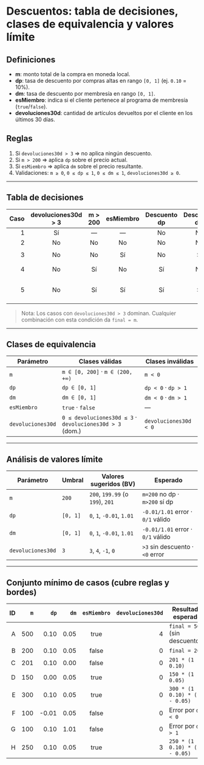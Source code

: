 <!-- # Descuentos: tabla de decisiones, clases de equivalencia y valores límite

## Reglas
1. Si `devoluciones30d > 3` ⇒ no aplica ningún descuento.
2. Si `m > 200` ⇒ aplica `dp` sobre el precio actual.
3. Si `esMiembro` ⇒ aplica `dm` sobre el precio resultante.
4. Validaciones: `m ≥ 0`, `0 ≤ dp ≤ 1`, `0 ≤ dm ≤ 1`, `devoluciones30d ≥ 0`.

---

## Tabla de decisiones

| Caso | devoluciones30d > 3 | m > 200 | esMiembro | Descuento dp | Descuento dm | Precio final |
|-----:|:--------------------:|:-------:|:---------:|:------------:|:------------:|:-------------|
| 1    | Sí                   | *—*     | *—*       | No           | No           | `m` |
| 2    | No                   | No      | No        | No           | No           | `m` |
| 3    | No                   | No      | Sí        | No           | Sí           | `m * (1 - dm)` |
| 4    | No                   | Sí      | No        | Sí           | No           | `m * (1 - dp)` |
| 5    | No                   | Sí      | Sí        | Sí           | Sí           | `m * (1 - dp) * (1 - dm)` |


---

## Clases de equivalencia

| Parámetro          | Clases válidas                                             | Clases inválidas                             |
|-------------------|-------------------------------------------------------------|----------------------------------------------|
| `m`               | `m ∈ [0, 200]`  ·  `m ∈ (200, +∞)`                         | `m < 0`                                      |
| `dp`              | `dp ∈ [0, 1]`                                               | `dp < 0`  ·  `dp > 1`                        |
| `dm`              | `dm ∈ [0, 1]`                                               | `dm < 0`  ·  `dm > 1`                        |
| `esMiembro`       | `true`  ·  `false`                                         | —                                            |
| `devoluciones30d` | `0 ≤ devoluciones30d ≤ 3`  ·  `devoluciones30d > 3` (dom.) | `devoluciones30d < 0`                        |

---

## Análisis de valores límite

| Parámetro          | Umbral                 | Valores sugeridos (BV)                            | Esperado |
|-------------------|------------------------|---------------------------------------------------|----------|
| `m`               | `200`                  | `200`, `199.99` (o `199`), `201`                  | `m=200` no dp · `m>200` sí dp                 |
| `dp`              | `[0, 1]`               | `0`, `1`, `-0.01`, `1.01`                         | `-0.01/1.01` error · `0/1` válido             |
| `dm`              | `[0, 1]`               | `0`, `1`, `-0.01`, `1.01`                         | `-0.01/1.01` error · `0/1` válido             |
| `devoluciones30d` | `3`                    | `3`, `4`, `-1`, `0`                               | `>3` sin descuento · `<0` error               |

---

## Conjunto mínimo de casos (cubre reglas y bordes)

| ID | `m`  | `dp`  | `dm`  | `esMiembro` | `devoluciones30d` | Resultado esperado |
|---:|-----:|------:|------:|:-----------:|-------------------:|--------------------|
| A  | 500  | 0.10  | 0.05  | true        | 4                  | `final = 500` (sin descuentos) |
| B  | 200  | 0.10  | 0.05  | false       | 0                  | `final = 200` |
| C  | 201  | 0.10  | 0.00  | false       | 0                  | `201 * (1 - 0.10)` |
| D  | 150  | 0.00  | 0.05  | true        | 0                  | `150 * (1 - 0.05)` |
| E  | 300  | 0.10  | 0.05  | true        | 0                  | `300 * (1 - 0.10) * (1 - 0.05)` |
| F  | 100  | -0.01 | 0.05  | false       | 0                  | Error por `dp < 0` |
| G  | 100  | 0.10  | 1.01  | false       | 0                  | Error por `dm > 1` |
| H  | 250  | 0.10  | 0.05  | true        | 3                  | `250 * (1 - 0.10) * (1 - 0.05)` |
 -->




# Descuentos: tabla de decisiones, clases de equivalencia y valores límite

## Definiciones
- **m**: monto total de la compra en moneda local.
- **dp**: tasa de descuento por compras altas en rango `[0, 1]` (ej. `0.10` = 10%).
- **dm**: tasa de descuento por membresía en rango `[0, 1]`.
- **esMiembro**: indica si el cliente pertenece al programa de membresía (`true`/`false`).
- **devoluciones30d**: cantidad de artículos devueltos por el cliente en los últimos 30 días.

## Reglas
1. Si `devoluciones30d > 3` ⇒ no aplica ningún descuento.
2. Si `m > 200` ⇒ aplica `dp` sobre el precio actual.
3. Si `esMiembro` ⇒ aplica `dm` sobre el precio resultante.
4. Validaciones: `m ≥ 0`, `0 ≤ dp ≤ 1`, `0 ≤ dm ≤ 1`, `devoluciones30d ≥ 0`.

---

## Tabla de decisiones

| Caso | devoluciones30d > 3 | m > 200 | esMiembro | Descuento dp | Descuento dm | Precio final |
|-----:|:--------------------:|:-------:|:---------:|:------------:|:------------:|:-------------|
| 1    | Sí                   | *—*     | *—*       | No           | No           | `m` |
| 2    | No                   | No      | No        | No           | No           | `m` |
| 3    | No                   | No      | Sí        | No           | Sí           | `m * (1 - dm)` |
| 4    | No                   | Sí      | No        | Sí           | No           | `m * (1 - dp)` |
| 5    | No                   | Sí      | Sí        | Sí           | Sí           | `m * (1 - dp) * (1 - dm)` |

> Nota: Los casos con `devoluciones30d > 3` dominan. Cualquier combinación con esta condición da `final = m`.

---

## Clases de equivalencia

| Parámetro          | Clases válidas                                             | Clases inválidas                             |
|-------------------|-------------------------------------------------------------|----------------------------------------------|
| `m`               | `m ∈ [0, 200]`  ·  `m ∈ (200, +∞)`                         | `m < 0`                                      |
| `dp`              | `dp ∈ [0, 1]`                                               | `dp < 0`  ·  `dp > 1`                        |
| `dm`              | `dm ∈ [0, 1]`                                               | `dm < 0`  ·  `dm > 1`                        |
| `esMiembro`       | `true`  ·  `false`                                         | —                                            |
| `devoluciones30d` | `0 ≤ devoluciones30d ≤ 3`  ·  `devoluciones30d > 3` (dom.) | `devoluciones30d < 0`                        |

---

## Análisis de valores límite

| Parámetro          | Umbral                 | Valores sugeridos (BV)                            | Esperado |
|-------------------|------------------------|---------------------------------------------------|----------|
| `m`               | `200`                  | `200`, `199.99` (o `199`), `201`                  | `m=200` no dp · `m>200` sí dp                 |
| `dp`              | `[0, 1]`               | `0`, `1`, `-0.01`, `1.01`                         | `-0.01/1.01` error · `0/1` válido             |
| `dm`              | `[0, 1]`               | `0`, `1`, `-0.01`, `1.01`                         | `-0.01/1.01` error · `0/1` válido             |
| `devoluciones30d` | `3`                    | `3`, `4`, `-1`, `0`                               | `>3` sin descuento · `<0` error               |

---

## Conjunto mínimo de casos (cubre reglas y bordes)

| ID | `m`  | `dp`  | `dm`  | `esMiembro` | `devoluciones30d` | Resultado esperado |
|---:|-----:|------:|------:|:-----------:|-------------------:|--------------------|
| A  | 500  | 0.10  | 0.05  | true        | 4                  | `final = 500` (sin descuentos) |
| B  | 200  | 0.10  | 0.05  | false       | 0                  | `final = 200` |
| C  | 201  | 0.10  | 0.00  | false       | 0                  | `201 * (1 - 0.10)` |
| D  | 150  | 0.00  | 0.05  | true        | 0                  | `150 * (1 - 0.05)` |
| E  | 300  | 0.10  | 0.05  | true        | 0                  | `300 * (1 - 0.10) * (1 - 0.05)` |
| F  | 100  | -0.01 | 0.05  | false       | 0                  | Error por `dp < 0` |
| G  | 100  | 0.10  | 1.01  | false       | 0                  | Error por `dm > 1` |
| H  | 250  | 0.10  | 0.05  | true        | 3                  | `250 * (1 - 0.10) * (1 - 0.05)` |
